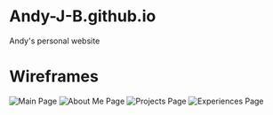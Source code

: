 # Andy-J-B.github.io

Andy's personal website

# Wireframes

![Main Page](../../../imgs/wireframes/lowfidelity/MainPage.png)
![About Me Page](../../../imgs/wireframes/lowfidelity/AboutMePage.png)
![Projects Page](../../../imgs/wireframes/lowfidelity/ProjectsPage.png)
![Experiences Page](../../../imgs/wireframes/lowfidelity/ExperiencePage.png)
